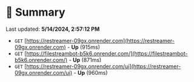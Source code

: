 # 📖 Summary
Last updated: **5/14/2024, 2:57:12 PM**

- `GET` [https://restreamer-09gx.onrender.com](https://restreamer-09gx.onrender.com) - **Up** (915ms)
- `GET` [https://filestreambot-b5k6.onrender.com/](https://filestreambot-b5k6.onrender.com/) - **Up** (871ms)
- `GET` [https://restreamer-09gx.onrender.com/ui](https://restreamer-09gx.onrender.com/ui) - **Up** (960ms)
